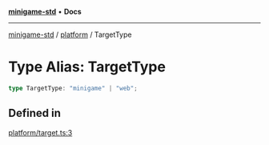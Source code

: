 [**minigame-std**](../../../README.md) • **Docs**

***

[minigame-std](../../../README.md) / [platform](../README.md) / TargetType

# Type Alias: TargetType

```ts
type TargetType: "minigame" | "web";
```

## Defined in

[platform/target.ts:3](https://github.com/JiangJie/minigame-std/blob/1d046e44c5931182cced8ad59c3bf51847c8ead7/src/std/platform/target.ts#L3)
